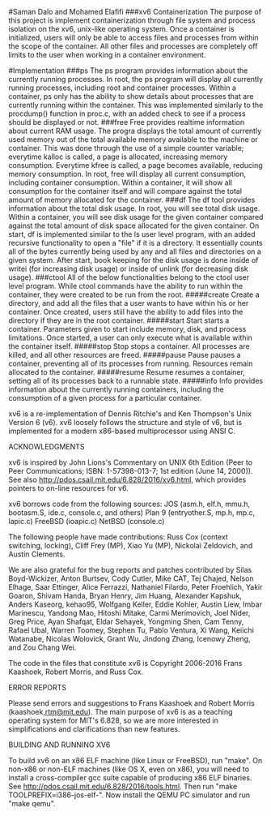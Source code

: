 #Saman Dalo and Mohamed Elafifi
###xv6 Containerization
The purpose of this project is implement containerization through file system 
and process isolation on the xv6, unix-like operating system. Once a container
is initialized, users will only be able to access files and processes from 
within the scope of the container. All other files and processes are completely
off limits to the user when working in a container environment. 

#Implementation
###ps
The ps program provides information about the currently running processes. In 
root, the ps program will display all currently running processes, including 
root and container processes. Within a container, ps only has the ability to 
show details about processes that are currently running within the container.
This was implemented similarly to the procdump() function in proc.c, with an 
added check to see if a process should be displayed or not.
###free
Free provides realtime information about current RAM usage. The progra displays
the total amount of currently used memory out of the total available memory 
available to the machine or container. This was done through the use of a simple
counter variable; everytime kalloc is called, a page is allocated, increasing 
memory consumption. Everytime kfree is called, a page becomes available, reducing
memory consumption. In root, free will display all current consumption, including
container consumption. Within a container, it will show all consumption for the 
container itself and will compare against the total amount of memory allocated for
the container.
###df
The df tool provides information about the total disk usage. In root, you will see
total disk usage. Within a container, you will see disk usage for the given container 
compared against the total amount of disk space allocated for the given container. On 
start, df is implemented similar to the ls user level program, with an added recursive 
functionality to open a "file" if it is a directory. It essentially counts all of the 
bytes currently being used by any and all files and directories on a given system. After
start, book keeping for the disk usage is done inside of writei (for increasing disk 
usage) or inside of unlink (for decreasing disk usage).
###ctool
All of the below functionalities belong to the ctool user level program. While 
ctool commands have the ability to run within the container, they were created
to be run from the root. 
#####create
Create a directory, and add all the files that a user wants to have within his
or her container. Once created, users stiil have the ability to add files into 
the directory if they are in the root container. 
#####start
Start starts a container. Parameters given to start include memory, disk, and 
process limitations. Once started, a user can only execute what is available 
within the container itself. 
#####stop
Stop stops a container. All processes are killed, and all other resources are 
freed.
#####pause
Pause pauses a container, preventing all of its processes from running. Resources
remain allocated to the container.
#####resume
Resume resumes a container, setting all of its processes back to a runnable state.
#####info
Info provides information about the currently running containers, including the 
consumption of a given process for a particular container. 


xv6 is a re-implementation of Dennis Ritchie's and Ken Thompson's Unix
Version 6 (v6).  xv6 loosely follows the structure and style of v6,
but is implemented for a modern x86-based multiprocessor using ANSI C.

ACKNOWLEDGMENTS

xv6 is inspired by John Lions's Commentary on UNIX 6th Edition (Peer
to Peer Communications; ISBN: 1-57398-013-7; 1st edition (June 14,
2000)). See also http://pdos.csail.mit.edu/6.828/2016/xv6.html, which
provides pointers to on-line resources for v6.

xv6 borrows code from the following sources:
    JOS (asm.h, elf.h, mmu.h, bootasm.S, ide.c, console.c, and others)
    Plan 9 (entryother.S, mp.h, mp.c, lapic.c)
    FreeBSD (ioapic.c)
    NetBSD (console.c)

The following people have made contributions: Russ Cox (context switching,
locking), Cliff Frey (MP), Xiao Yu (MP), Nickolai Zeldovich, and Austin
Clements.

We are also grateful for the bug reports and patches contributed by Silas
Boyd-Wickizer, Anton Burtsev, Cody Cutler, Mike CAT, Tej Chajed, Nelson Elhage,
Saar Ettinger, Alice Ferrazzi, Nathaniel Filardo, Peter Froehlich, Yakir Goaron,
Shivam Handa, Bryan Henry, Jim Huang, Alexander Kapshuk, Anders Kaseorg,
kehao95, Wolfgang Keller, Eddie Kohler, Austin Liew, Imbar Marinescu, Yandong
Mao, Hitoshi Mitake, Carmi Merimovich, Joel Nider, Greg Price, Ayan Shafqat,
Eldar Sehayek, Yongming Shen, Cam Tenny, Rafael Ubal, Warren Toomey, Stephen Tu,
Pablo Ventura, Xi Wang, Keiichi Watanabe, Nicolas Wolovick, Grant Wu, Jindong
Zhang, Icenowy Zheng, and Zou Chang Wei.

The code in the files that constitute xv6 is
Copyright 2006-2016 Frans Kaashoek, Robert Morris, and Russ Cox.

ERROR REPORTS

Please send errors and suggestions to Frans Kaashoek and Robert Morris
(kaashoek,rtm@mit.edu). The main purpose of xv6 is as a teaching
operating system for MIT's 6.828, so we are more interested in
simplifications and clarifications than new features.

BUILDING AND RUNNING XV6

To build xv6 on an x86 ELF machine (like Linux or FreeBSD), run
"make". On non-x86 or non-ELF machines (like OS X, even on x86), you
will need to install a cross-compiler gcc suite capable of producing
x86 ELF binaries. See http://pdos.csail.mit.edu/6.828/2016/tools.html.
Then run "make TOOLPREFIX=i386-jos-elf-". Now install the QEMU PC
simulator and run "make qemu".

